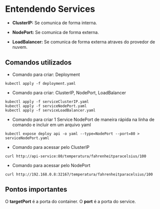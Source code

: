 # Entendendo Services

- **ClusterIP:** Se comunica de forma interna.

- **NodePort:**  Se comunica de forma externa.

- **LoadBalancer:** Se comunica de forma externa atraves do provedor de nuvem.

## Comandos utilizados

* Comando para criar: Deployment

```
kubectl apply -f deployment.yaml
```

* Comando para criar: ClusterIP, NodePort, LoadBalancer

```
kubectl apply -f serviceClusterIP.yaml
kubectl apply -f serviceNodePort.yaml
kubectl apply -f serviceLoadBalancer.yaml
```

* Comando para criar 1 Service NodePort de maneira rápida na linha de comando e incluir em um arquivo yaml

```
kubectl expose deploy api -o yaml --type=NodePort --port=80 > serviceNodePort.yaml
```

* Comando para acessar pelo ClusterIP

```
curl http://api-service:80/temperatura/fahrenheitparacelsius/100
```

* Comando para acessar pelo NodePort

```
curl http://192.168.0.8:32167/temperatura/fahrenheitparacelsius/100
```

## Pontos importantes

O **targetPort** é a porta do container.
O **port** é a porta do service.